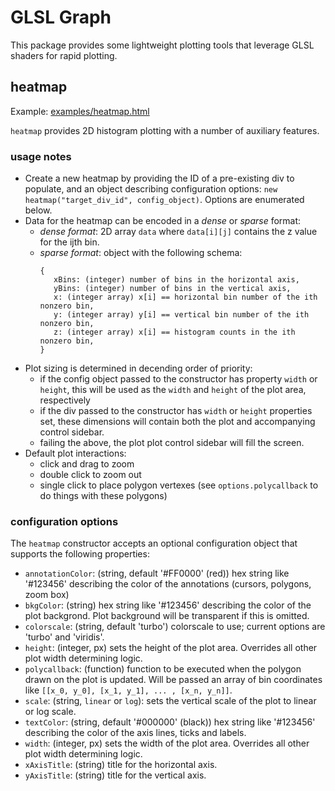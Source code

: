 # GLSL Graph

This package provides some lightweight plotting tools that leverage GLSL shaders for rapid plotting.

## heatmap

Example: [examples/heatmap.html](https://bkatiemills.github.io/glslgraph/examples/heatmap.html)

`heatmap` provides 2D histogram plotting with a number of auxiliary features.

### usage notes

 - Create a new heatmap by providing the ID of a pre-existing div to populate, and an object describing configuration options: `new heatmap("target_div_id", config_object)`. Options are enumerated below.
 - Data for the heatmap can be encoded in a _dense_ or _sparse_ format:
   - _dense format_: 2D array `data` where `data[i][j]` contains the z value for the ijth bin.
   - _sparse format_: object with the following schema:
     ```
     {
        xBins: (integer) number of bins in the horizontal axis,
        yBins: (integer) number of bins in the vertical axis,
        x: (integer array) x[i] == horizontal bin number of the ith nonzero bin,
        y: (integer array) y[i] == vertical bin number of the ith nonzero bin,
        z: (integer array) x[i] == histogram counts in the ith nonzero bin,
     }
     ``` 
 - Plot sizing is determined in decending order of priority:
   - if the config object passed to the constructor has property `width` or `height`, this will be used as the `width` and `height` of the plot area, respectively
   - if the div passed to the constructor has `width` or `height` properties set, these dimensions will contain both the plot and accompanying control sidebar.
   - failing the above, the plot plot control sidebar will fill the screen.
 - Default plot interactions:
   - click and drag to zoom
   - double click to zoom out
   - single click to place polygon vertexes (see `options.polycallback` to do things with these polygons)

### configuration options

The `heatmap` constructor accepts an optional configuration object that supports the following properties:

 - `annotationColor`: (string, default '#FF0000' (red)) hex string like '#123456' describing the color of the annotations (cursors, polygons, zoom box) 
 - `bkgColor`: (string) hex string like '#123456' describing the color of the plot backgrond. Plot background will be transparent if this is omitted.
 - `colorscale`: (string, default 'turbo') colorscale to use; current options are 'turbo' and 'viridis'.
 - `height`: (integer, px) sets the height of the plot area. Overrides all other plot width determining logic.
 - `polycallback`: (function) function to be executed when the polygon drawn on the plot is updated. Will be passed an array of bin coordinates like `[[x_0, y_0], [x_1, y_1], ... , [x_n, y_n]]`.
 - `scale`: (string, `linear` or `log`): sets the vertical scale of the plot to linear or log scale.
 - `textColor`: (string, default '#000000' (black)) hex string like '#123456' describing the color of the axis lines, ticks and labels.
 - `width`: (integer, px) sets the width of the plot area. Overrides all other plot width determining logic.
 - `xAxisTitle`: (string) title for the horizontal axis.
 - `yAxisTitle`: (string) title for the vertical axis.